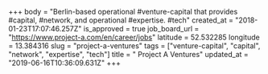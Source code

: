 +++
body = "Berlin-based operational #venture-capital that provides #capital, #network, and operational #expertise. #tech"
created_at = "2018-01-23T17:07:46.257Z"
is_approved = true
job_board_url = "https://www.project-a.com/en/career/jobs"
latitude = 52.532285
longitude = 13.384316
slug = "project-a-ventures"
tags = ["venture-capital", "capital", "network", "expertise", "tech"]
title = " Project A Ventures"
updated_at = "2019-06-16T10:36:09.631Z"
+++
